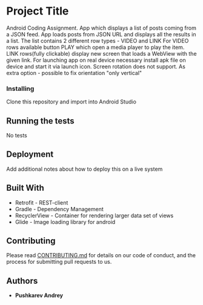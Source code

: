 # Project Title

Android Coding Assignment.
App which displays a list of posts coming from a JSON feed.
App loads posts from JSON URL and displays all the results in a list. The list contains 2 different row types - VIDEO and LINK
For VIDEO rows available button PLAY which open a media player to play the item.
LINK rows(fully clickable) display new screen that loads a WebView with the given link.
For launching app on real device necessary install apk file on device and start it via launch icon.
Screen rotation does not support. As extra option - possible to fix orientation "only vertical"

### Installing

Clone this repository and import into Android Studio

## Running the tests

No tests

## Deployment

Add additional notes about how to deploy this on a live system

## Built With

* Retrofit - REST-client
* Gradle - Dependency Management
* RecyclerView - Container for rendering larger data set of views
* Glide - Image loading library for android

## Contributing

Please read [CONTRIBUTING.md](https://gist.github.com/PurpleBooth/b24679402957c63ec426) for details on our code of conduct, and the process for submitting pull requests to us.

## Authors

* **Pushkarev Andrey**


